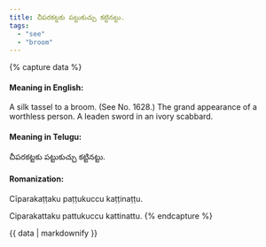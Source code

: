```yaml
---
title: చీపరకట్టకు పట్టుకుచ్చు కట్టినట్టు.
tags:
  - "see"
  - "broom"
---
```


{% capture data %}
#### Meaning in English:
A silk tassel to a broom.
(See No. 1628.)
The grand appearance of a worthless person.
A leaden sword in an ivory scabbard.

#### Meaning in Telugu:
చీపరకట్టకు పట్టుకుచ్చు కట్టినట్టు.

#### Romanization:
Cīparakaṭṭaku paṭṭukuccu kaṭṭinaṭṭu.

Ciparakattaku pattukuccu kattinattu.
{% endcapture %}

{{ data | markdownify }}

